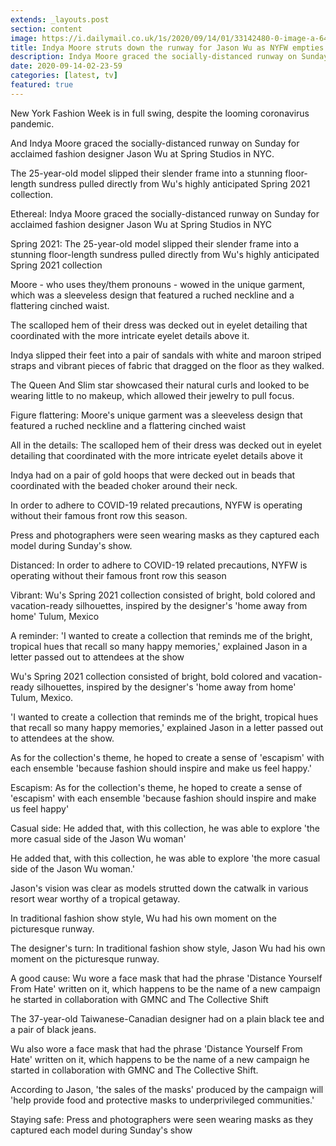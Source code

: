 ```yaml
---
extends: _layouts.post
section: content
image: https://i.dailymail.co.uk/1s/2020/09/14/01/33142480-0-image-a-64_1600044296604.jpg 
title: Indya Moore struts down the runway for Jason Wu as NYFW empties the front rows amid COVID-19 
description: Indya Moore graced the socially-distanced runway on Sunday for acclaimed fashion designer Jason Wu at Spring Studios in NYC. 
date: 2020-09-14-02-23-59 
categories: [latest, tv] 
featured: true 
--- 
```

New York Fashion Week is in full swing, despite the looming coronavirus pandemic.

And Indya Moore graced the socially-distanced runway on Sunday for acclaimed fashion designer Jason Wu at Spring Studios in NYC.

The 25-year-old model slipped their slender frame into a stunning floor-length sundress pulled directly from Wu's highly anticipated Spring 2021 collection.

Ethereal: Indya Moore graced the socially-distanced runway on Sunday for acclaimed fashion designer Jason Wu at Spring Studios in NYC

Spring 2021: The 25-year-old model slipped their slender frame into a stunning floor-length sundress pulled directly from Wu's highly anticipated Spring 2021 collection

Moore - who uses they/them pronouns - wowed in the unique garment, which was a sleeveless design that featured a ruched neckline and a flattering cinched waist.

The scalloped hem of their dress was decked out in eyelet detailing that coordinated with the more intricate eyelet details above it. 

Indya slipped their feet into a pair of sandals with white and maroon striped straps and vibrant pieces of fabric that dragged on the floor as they walked.

The Queen And Slim star showcased their natural curls and looked to be wearing little to no makeup, which allowed their jewelry to pull focus. 

Figure flattering: Moore's unique garment was a sleeveless design that featured a ruched neckline and a flattering cinched waist

All in the details: The scalloped hem of their dress was decked out in eyelet detailing that coordinated with the more intricate eyelet details above it

Indya had on a pair of gold hoops that were decked out in beads that coordinated with the beaded choker around their neck. 

In order to adhere to COVID-19 related precautions, NYFW is operating without their famous front row this season. 

Press and photographers were seen wearing masks as they captured each model during Sunday's show. 

Distanced: In order to adhere to COVID-19 related precautions, NYFW is operating without their famous front row this season

Vibrant: Wu's Spring 2021 collection consisted of bright, bold colored and vacation-ready silhouettes, inspired by the designer's 'home away from home' Tulum, Mexico

A reminder: 'I wanted to create a collection that reminds me of the bright, tropical hues that recall so many happy memories,' explained Jason in a letter passed out to attendees at the show

Wu's Spring 2021 collection consisted of bright, bold colored and vacation-ready silhouettes, inspired by the designer's 'home away from home' Tulum, Mexico.

'I wanted to create a collection that reminds me of the bright, tropical hues that recall so many happy memories,' explained Jason in a letter passed out to attendees at the show.

As for the collection's theme, he hoped to create a sense of 'escapism' with each ensemble 'because fashion should inspire and make us feel happy.' 

Escapism: As for the collection's theme, he hoped to create a sense of 'escapism' with each ensemble 'because fashion should inspire and make us feel happy'

Casual side: He added that, with this collection, he was able to explore 'the more casual side of the Jason Wu woman'

He added that, with this collection, he was able to explore 'the more casual side of the Jason Wu woman.' 

Jason's vision was clear as models strutted down the catwalk in various resort wear worthy of a tropical getaway.

In traditional fashion show style, Wu had his own moment on the picturesque runway.

The designer's turn: In traditional fashion show style, Jason Wu had his own moment on the picturesque runway.

A good cause: Wu wore a face mask that had the phrase 'Distance Yourself From Hate' written on it, which happens to be the name of a new campaign he started in collaboration with GMNC and The Collective Shift

The 37-year-old Taiwanese-Canadian designer had on a plain black tee and a pair of black jeans.

Wu also wore a face mask that had the phrase 'Distance Yourself From Hate' written on it, which happens to be the name of a new campaign he started in collaboration with GMNC and The Collective Shift.

According to Jason, 'the sales of the masks' produced by the campaign will 'help provide food and protective masks to underprivileged communities.' 



Staying safe: Press and photographers were seen wearing masks as they captured each model during Sunday's show

